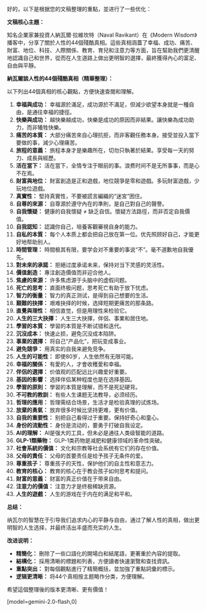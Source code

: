 好的，以下是根据您的文稿整理的重點，並进行了一些优化：

**文稿核心主題：**

知名企業家兼投資人納瓦爾·拉維坎特（Naval Ravikant）在《Modern Wisdom》播客中，分享了關於人性的44個殘酷真相。這些真相涵蓋了幸福、成功、痛苦、財富、地位、科技、人際關係、教育、育兒和注意力等方面，旨在幫助我們更清醒地認識自己和世界，從而在人生道路上做出更明智的選擇，最終獲得內心的富足、自由與平靜。

**納瓦爾談人性的44個殘酷真相（精華整理）：**

以下列出44個真相的核心觀點，方便快速查閱和理解。

1.  **幸福與成功：** 幸福源於滿足，成功源於不滿足，但減少欲望本身就是一種自由，是通往幸福的捷徑。
2.  **快樂與成功：** 越快樂越成功，快樂是成功的原因而非結果。讓快樂為成功助力，而非犧牲快樂。
3.  **痛苦的本質：** 大部分痛苦來自心理抗拒，而非客觀任務本身。接受並投入當下要做的事，減少心理痛苦。
4.  **旅程的意義：** 旅程本身才是樂趣所在，切勿只執著於結果。享受每一天的努力、成長與經歷。
5.  **活在當下：** 活在當下，全情专注于眼前的事。浪费时间不是无所事事，而是心不在焉。
6.  **財富與地位：** 財富創造是正和遊戲，地位競爭是零和遊戲。多玩財富遊戲，少玩地位遊戲。
7.  **真實性：** 堅持真實性，不要被謊言編織的“迷宮”困住。
8.  **自尊的來源：** 自尊源於遵守內在的準則，是自己對自己的聲譽。
9.  **自我懷疑：** 健康的自我懷疑 ≠ 缺乏自信。懷疑方法路徑，而非否定自我價值。
10. **自我認知：** 認識你自己，培養客觀審視自身的能力。
11. **自私的本質：** 每个人本质上都会把自己放在第一位。优先照顾好自己，才能更好地帮助别人。
12. **時間管理：** 時間极其有限，要学会对不重要的事说“不”。毫不道歉地自我優先。
13. **對未來的承諾：** 拒絕过度承诺未来，保持对当下灵感的灵活性。
14. **價值創造：** 專注創造價值而非迎合他人。
15. **焦慮的來源：** 许多焦虑源于头脑中的虚假问题。
16. **死亡的思考：** 直面终极问题，思考死亡有助于放下忧虑。
17. **智力的衡量：** 智力的真正测试，是得到自己想要的生活。
18. **艱難的抉擇：** 艰难抉择的时候，选择短期更痛苦的那条路。
19. **直覺與理性：** 相信直觉，但是用理性来检验它。
20. **人生的三大抉擇：** 人生三大抉擇，伴侶、事業和居住地。
21. **學習的本質：** 學習的本質是不断试错和迭代。
22. **沉沒成本：** 快速止损，避免沉没成本陷阱。
23. **事業的選擇：** 将自己“产品化”，把玩变成事业。
24. **避免競爭：** 用真实的自我来避免竞争。
25. **人生的可能性：** 即使80岁，人生依然有无限可能。
26. **幸福的關係：** 有愛的人，才會收穫愛和幸福。
27. **伴侶的選擇：** 价值观的匹配远比兴趣爱好重要。
28. **基因的影響：** 选择伴侣某种程度也是在选择基因。
29. **學習的原則：** 學習的本質是理解，而不是死記硬背。
30. **不可教的教訓：** 有些人生课题无法教导，必须经历。
31. **哲理的應用：** 哲理需结合场景，生活才是检验真理的试炼场。
32. **放棄的勇氣：** 放弃很多时候比坚持更难，更有价值。
33. **自我的重要性：** 别把自己看得过于重要。保持好奇心和童心。
34. **身份的流動性：** 身份是流动的，要勇于打破自我设定。
35. **AI的理解：** AI是强大的工具，但未必是通往人类级智能的道路。
36. **GLP-1類藥物：** GLP-1类药物是减肥和健康领域的革命性突破。
37. **社會系統的價值：** 文化和宗教等社会系统有它们的存在价值。
38. **父母的責任：** 父母的首要责任是给予孩子无条件的爱。
39. **尊重孩子：** 尊重孩子的天性，保护他们的自主性和意志力。
40. **教育的核心：** 教育的核心在于教会孩子如何思考和提问。
41. **財富的意義：** 财富的真正价值在于带来自由。
42. **注意力的價值：** 注意力才是终极稀缺资源。
43. **人生的遊戲：** 人生的游戏在于内在的满足和平和。

**总结：**

纳瓦尔的智慧在于引导我们追求内心的平静与自由，通过了解人性的真相，做出更明智的人生选择，并最终活出丰盛而充实的人生。

**改进说明：**

*   **精簡化：** 刪除了一些口語化的開場白和結尾語，更著重於內容的提取。
*   **結構化：** 採用清晰的標題和列表，方便讀者快速瀏覽和查找資訊。
*   **重點突出：** 對每個觀點進行了精簡概括，並加強了重點詞彙的標示。
*   **逻辑更清晰：** 将44个真相按主题略作分类，方便理解。

希望這個整理後的版本更清晰、更有價值！

[model=gemini-2.0-flash,0]
